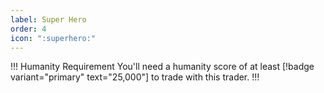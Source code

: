 ```yaml
---
label: Super Hero
order: 4
icon: ":superhero:"
---
```

!!! Humanity Requirement
You'll need a humanity score of at least [!badge variant="primary" text="25,000"] to trade with this trader.
!!!